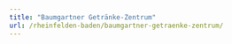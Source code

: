 ```yaml
---
title: "Baumgartner Getränke-Zentrum"
url: /rheinfelden-baden/baumgartner-getraenke-zentrum/
---
```

